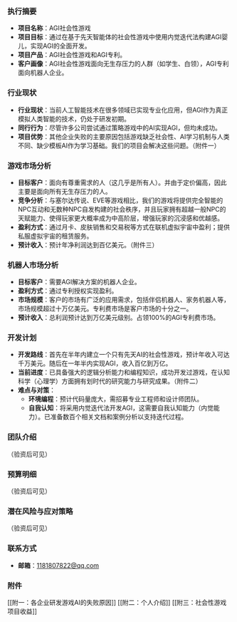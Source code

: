### 执行摘要
- **项目名称**：AGI社会性游戏
- **项目目标**：通过在基于先天智能体的社会性游戏中使用内觉迭代法构建AGI婴儿，实现AGI的全面开发。
- **项目产品**：AGI社会性游戏和AGI专利。
- **客户画像**：AGI社会性游戏面向无生存压力的人群（如学生、白领），AGI专利面向机器人企业。
### 行业现状
- **行业现状**：当前人工智能技术在很多领域已实现专业化应用，但AGI作为真正模拟人类智能的技术，仍处于研发初期。
- **同行行为**：尽管许多公司尝试通过策略游戏中的AI实现AGI，但均未成功。
- **项目优势**：其他企业失败的主要原因包括游戏缺乏社会性、AI学习机制与人类不同、缺少模板AI作为学习基础。我们的项目会解决这些问题。（附件一）
### 游戏市场分析
- **目标客户**：面向有尊重需求的人（这几乎是所有人）。并由于定价偏高，因此主要是面向所有无生存压力的人。
- **竞争分析**：与塞尔达传说、EVE等游戏相比，我们的游戏将提供完全智能的NPC互动和无数种NPC自发构建的社会秩序，并且玩家拥有超越一般NPC的天赋能力、使得玩家更大概率成为中高阶层，增强玩家的沉浸感和优越感。
- **盈利方式**：通过月卡、皮肤销售和交易税等方式在联机虚拟宇宙中盈利；提供私服虚拟宇宙的租赁服务。
- **预计收入**：预计年净利润达到百亿美元。（附件三）
### 机器人市场分析
- **目标客户**：需要AGI解决方案的机器人企业。
- **盈利方式**：通过专利授权实现盈利。
- **市场规模**：客户的市场有广泛的应用需求，包括伴侣机器人、家务机器人等，市场规模超过十万亿美元。专利费市场是客户市场的十分之一。
- **预计收入**：总利润预计达到万亿美元级别。占领100%的AGI专利费市场。
### 开发计划
- **开发路线**：首先在半年内建立一个只有先天AI的社会性游戏，预计年收入可达千万美元。随后在一年半内实现AGI，收入百亿到万亿。
- **当前进度**：已具备强大的逻辑分析能力和编程知识，成功开发过游戏，在认知科学（心理学）方面拥有划时代的研究能力与研究成果。（附件二）
- **难点与对策**：
    - **环境编程**：预计代码量庞大，需招募专业工程师和设计师团队。
    - **自我认知**：将采用内觉迭代法开发AGI，这需要自我认知能力（内觉能力）。已准备数百个相关文档和案例分析以支持迭代过程。
### 团队介绍
（验资后可见）
### 预算明细
（验资后可见）
### 潜在风险与应对策略
（验资后可见）
### 联系方式
- **邮箱**：1181807822@qq.com
### 附件
[[附一：各企业研发游戏AI的失败原因]]
[[附二：个人介绍]]
[[附三：社会性游戏项目收益]]